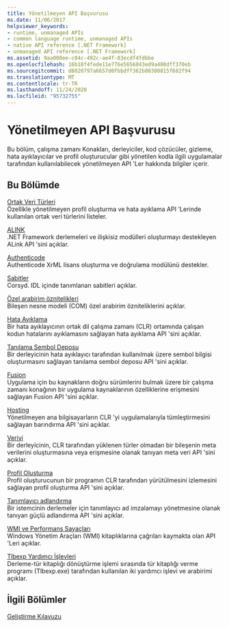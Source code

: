 ```yaml
---
title: Yönetilmeyen API Başvurusu
ms.date: 11/06/2017
helpviewer_keywords:
- runtime, unmanaged APIs
- common language runtime, unmanaged APIs
- native API reference [.NET Framework]
- unmanaged API reference [.NET Framework]
ms.assetid: 9aa000ee-c04c-492c-ae4f-83ecdf4fdbbe
ms.openlocfilehash: 16b18f4fede11e776e5656843ed9a408dff370eb
ms.sourcegitcommit: d8020797a6657d0fbbdff362b80300815f682f94
ms.translationtype: MT
ms.contentlocale: tr-TR
ms.lasthandoff: 11/24/2020
ms.locfileid: "95732755"
---
```

# <a name="unmanaged-api-reference"></a>Yönetilmeyen API Başvurusu

Bu bölüm, çalışma zamanı Konakları, derleyiciler, kod çözücüler, gizleme, hata ayıklayıcılar ve profil oluşturucular gibi yönetilen kodla ilgili uygulamalar tarafından kullanılabilecek yönetilmeyen API 'Ler hakkında bilgiler içerir.  
  
## <a name="in-this-section"></a>Bu Bölümde  

 [Ortak Veri Türleri](common-data-types-unmanaged-api-reference.md)  
 Özellikle yönetilmeyen profil oluşturma ve hata ayıklama API 'Lerinde kullanılan ortak veri türlerini listeler.  
  
 [ALINK](./alink/index.md)  
 .NET Framework derlemeleri ve ilişkisiz modülleri oluşturmayı destekleyen ALink API 'sini açıklar.  
  
 [Authenticode](./authenticode/index.md)  
 Authenticode XrML lisans oluşturma ve doğrulama modülünü destekler.  
  
 [Sabitler](constants-unmanaged-api-reference.md)  
 Corsyd. IDL içinde tanımlanan sabitleri açıklar.  
  
 [Özel arabirim öznitelikleri](/previous-versions/dotnet/netframework-4.0/ms231946(v=vs.100))  
 Bileşen nesne modeli (COM) özel arabirim özniteliklerini açıklar.  
  
 [Hata Ayıklama](./debugging/index.md)  
 Bir hata ayıklayıcının ortak dil çalışma zamanı (CLR) ortamında çalışan kodun hatalarını ayıklamasını sağlayan hata ayıklama API 'sini açıklar.  
  
 [Tanılama Sembol Deposu](./diagnostics/index.md)  
 Bir derleyicinin hata ayıklayıcı tarafından kullanılmak üzere sembol bilgisi oluşturmasını sağlayan tanılama sembol deposu API 'sini açıklar.  
  
 [Fusion](./fusion/index.md)  
 Uygulama için bu kaynakların doğru sürümlerini bulmak üzere bir çalışma zamanı konağının bir uygulama kaynaklarının özelliklerine erişmesini sağlayan Fusion API 'sini açıklar.  
  
 [Hosting](./hosting/index.md)  
 Yönetilmeyen ana bilgisayarların CLR 'yi uygulamalarıyla tümleştirmesini sağlayan barındırma API 'sini açıklar.  
  
 [Veriyi](./metadata/index.md)  
 Bir derleyicinin, CLR tarafından yüklenen türler olmadan bir bileşenin meta verilerini oluşturmasına veya erişmesine olanak tanıyan meta veri API 'sini açıklar.  
  
 [Profil Oluşturma](./profiling/index.md)  
 Profil oluşturucunun bir programın CLR tarafından yürütülmesini izlemesini sağlayan profil oluşturma API 'sini açıklar.  
  
 [Tanımlayıcı adlandırma](./strong-naming/index.md)  
 Bir istemcinin derlemeler için tanımlayıcı ad imzalamayı yönetmesine olanak tanıyan güçlü adlandırma API 'sini açıklar.  

 [WMI ve Performans Sayaçları](wmi/index.md)  
 Windows Yönetim Araçları (WMI) kitaplıklarına çağrıları kaymakta olan API 'Leri açıklar.
  
 [Tlbexp Yardımcı İşlevleri](./tlbexp/index.md)  
 Derleme-tür kitaplığı dönüştürme işlemi sırasında tür kitaplığı verme programı (Tlbexp.exe) tarafından kullanılan iki yardımcı işlevi ve arabirimi açıklar.  
  
## <a name="related-sections"></a>İlgili Bölümler  

 [Geliştirme Kılavuzu](../development-guide.md)
